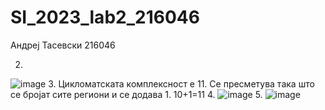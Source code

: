# SI_2023_lab2_216046
Андреј Тасевски 216046

2.
![image](https://github.com/AndrejTasevski/SI_2023_lab2_216046/assets/126726159/e36883c3-f258-41d2-9047-60def78585a4)
3. Цикломатската комплексност е 11. Се пресметува така што се бројат сите региони и се додава 1. 10+1=11
4. ![image](https://github.com/AndrejTasevski/SI_2023_lab2_216046/assets/126726159/38948693-f9c4-4e42-9c1b-b5664063eab4)
5. ![image](https://github.com/AndrejTasevski/SI_2023_lab2_216046/assets/126726159/d3344c3d-2385-42e9-ace0-61a8846a4695)
